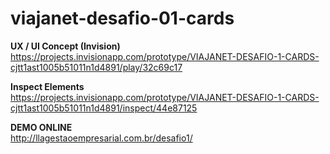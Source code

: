 # viajanet-desafio-01-cards

<b>UX / UI Concept (Invision)</b><br>
https://projects.invisionapp.com/prototype/VIAJANET-DESAFIO-1-CARDS-cjtt1ast1005b51011n1d4891/play/32c69c17

<b>Inspect Elements</b><br>
https://projects.invisionapp.com/prototype/VIAJANET-DESAFIO-1-CARDS-cjtt1ast1005b51011n1d4891/inspect/44e87125

<b>DEMO ONLINE</b><br>
http://llagestaoempresarial.com.br/desafio1/


